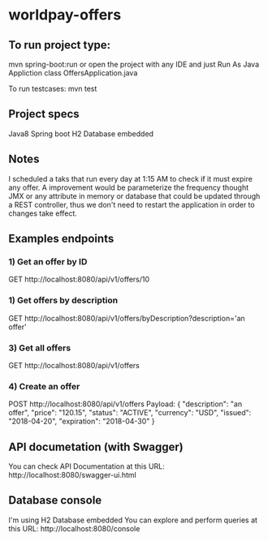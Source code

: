 # worldpay-offers


## To run project type:
mvn spring-boot:run
or open the project with any IDE and just Run As Java Appliction class OffersApplication.java

To run testcases:
mvn test



## Project specs
Java8
Spring boot
H2 Database embedded



## Notes
I scheduled a taks that run every day at 1:15 AM to check if it must expire any offer.
A improvement would be parameterize the frequency thought JMX 
or any attribute in memory or database that could be updated through a REST controller,
thus we don't need to restart the application in order to changes take effect.


## Examples endpoints

### 1) Get an offer by ID
GET
http://localhost:8080/api/v1/offers/10


### 1) Get offers by description
GET
http://localhost:8080/api/v1/offers/byDescription?description='an offer'


### 3) Get all offers
GET
http://localhost:8080/api/v1/offers


### 4) Create an offer
POST
http://localhost:8080/api/v1/offers
Payload:
{
	"description": "an offer",
	"price": "120.15",
	"status": "ACTIVE",
	"currency": "USD",
	"issued": "2018-04-20",
	"expiration": "2018-04-30"
}



## API documetation (with Swagger)
You can check API Documentation at this URL:
http://localhost:8080/swagger-ui.html

## Database console
I'm using H2 Database embedded
You can explore and perform queries at this URL:
http://localhost:8080/console